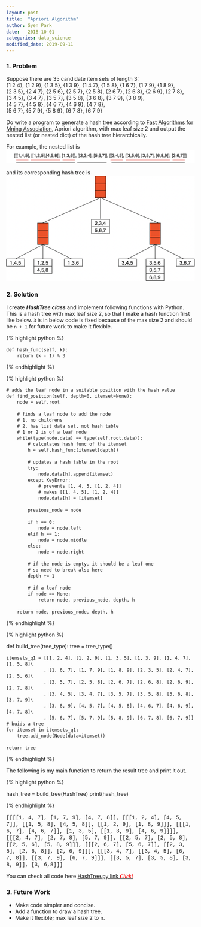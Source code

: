 ```yaml
---
layout: post
title:  "Apriori Algorithm"
author: Syen Park
date:   2018-10-01
categories: data_science
modified_date: 2019-09-11
---
```


### __1. Problem__

Suppose there are 35 candidate item sets of length 3:  
{1 2 4}, {1 2 9}, {1 3 5}, {1 3 9}, {1 4 7}, {1 5 8}, {1 6 7}, {1 7 9}, {1 8 9},  
{2 3 5}, {2 4 7}, {2 5 6}, {2 5 7}, {2 5 8}, {2 6 7}, {2 6 8}, {2 6 9}, {2 7 8},  
{3 4 5}, {3 4 7}, {3 5 7}, {3 5 8}, {3 6 8}, {3 7 9}, {3 8 9},   
{4 5 7}, {4 5 8}, {4 6 7}, {4 6 9}, {4 7 8},   
{5 6 7}, {5 7 9}, {5 8 9}, {6 7 8}, {6 7 9}   

Do write a program to generate a hash tree according to [Fast Algorithms for Mning Association](http://www.vldb.org/conf/1994/P487.PDF), Apriori algorithm, with max leaf size 2 and output the nested list (or nested dict) of the hash tree hierarchically.

For example, the nested list is  
![A nested list example.png](/assets/181001-apriori-algorithm/181001-nested.png) 

and its corresponding hash tree is  
![A hash tree example.png](/assets/181001-apriori-algorithm/181001-hash_tree.png) 

### __2. Solution__

I create *__HashTree class__* and implement following functions with Python. This is a hash tree with max leaf size 2, so that I make a hash function first like below. `3` is in below code is fixed because of the max size 2 and should be `n + 1` for future work to make it flexible. 

{% highlight python %}

    def hash_func(self, k):
        return (k - 1) % 3   

{% endhighlight %}



{% highlight python %}

    # adds the leaf node in a suitable position with the hash value
    def find_position(self, depth=0, itemset=None):
        node = self.root
            
        # finds a leaf node to add the node
        # 1. no childrens
        # 2. has list data set, not hash table
        # 1 or 2 is of a leaf node 
        while(type(node.data) == type(self.root.data)):
            # calculates hash func of the itemset
            h = self.hash_func(itemset[depth])
    
            # updates a hash table in the root
            try:
                node.data[h].append(itemset)
            except KeyError:
                # prevents [1, 4, 5, [1, 2, 4]]
                # makes [[1, 4, 5], [1, 2, 4]]
                node.data[h] = [itemset]
                
            previous_node = node
                
            if h == 0:
                node = node.left
            elif h == 1:
                node = node.middle
            else:
                node = node.right
                
            # if the node is empty, it should be a leaf one 
            # so need to break also here
            depth += 1
    
            # if a leaf node
            if node == None:
                return node, previous_node, depth, h
     
        return node, previous_node, depth, h

{% endhighlight %}

{% highlight python %}

def build_tree(tree_type):
    tree = tree_type()

    itemsets_q1 = [[1, 2, 4], [1, 2, 9], [1, 3, 5], [1, 3, 9], [1, 4, 7], [1, 5, 8]\
                  , [1, 6, 7], [1, 7, 9], [1, 8, 9], [2, 3, 5], [2, 4, 7], [2, 5, 6]\
                  , [2, 5, 7], [2, 5, 8], [2, 6, 7], [2, 6, 8], [2, 6, 9], [2, 7, 8]\
                  , [3, 4, 5], [3, 4, 7], [3, 5, 7], [3, 5, 8], [3, 6, 8], [3, 7, 9]\
                  , [3, 8, 9], [4, 5, 7], [4, 5, 8], [4, 6, 7], [4, 6, 9], [4, 7, 8]\
                  , [5, 6, 7], [5, 7, 9], [5, 8, 9], [6, 7, 8], [6, 7, 9]]
    # buids a tree
    for itemset in itemsets_q1:
        tree.add_node(Node(data=itemset))
    
    return tree

{% endhighlight %}

The following is my main function to return the result tree and print it out.

{% highlight python %}

hash_tree = build_tree(HashTree)
print(hash_tree)

{% endhighlight %}

<span style="font-family: Courier New;"> [[[[1, 4, 7], [1, 7, 9], [4, 7, 8]], [[[1, 2, 4], [4, 5, 7]], [[1, 5, 8], [4, 5, 8]], [[1, 2, 9], [1, 8, 9]]], [[[1, 6, 7], [4, 6, 7]], [1, 3, 5], [[1, 3, 9], [4, 6, 9]]]], [[[2, 4, 7], [2, 7, 8], [5, 7, 9]], [[2, 5, 7], [2, 5, 8], [[2, 5, 6], [5, 8, 9]]], [[[2, 6, 7], [5, 6, 7]], [[2, 3, 5], [2, 6, 8]], [2, 6, 9]]], [[[3, 4, 7], [[3, 4, 5], [6, 7, 8]], [[3, 7, 9], [6, 7, 9]]], [[3, 5, 7], [3, 5, 8], [3, 8, 9]], [3, 6,8]]] </span>

You can check all code here [HashTree.py link  <span style="color:red; font-family: Babas;">__*Click!*__</span>](https://drive.google.com/file/d/1F_mAEtL8DA-nV2_HvKHYdxh0wLLCJ0T-/view?usp=sharing)

### __3. Future Work__

- Make code simpler and concise.
- Add a function to draw a hash tree.
- Make it flexible; max leaf size 2 to n.
